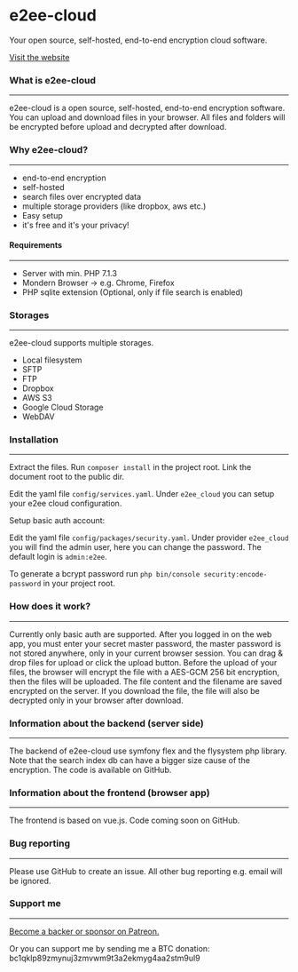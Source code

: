 # e2ee-cloud

Your open source, self-hosted, end-to-end encryption cloud software.

[Visit the website](https://e2ee-cloud.com/) 

### What is e2ee-cloud

------

e2ee-cloud is a open source, self-hosted, end-to-end encryption software.
You can upload and download files in your browser. All files and folders will be encrypted before upload and decrypted after download.

### Why e2ee-cloud?

------

* end-to-end encryption
* self-hosted
* search files over encrypted data
* multiple storage providers (like dropbox, aws etc.)
* Easy setup
* it's free and it's your privacy!

#### Requirements

------

* Server with min. PHP 7.1.3
* Mondern Browser -> e.g. Chrome, Firefox
* PHP sqlite extension (Optional, only if file search is enabled)

### Storages

------

e2ee-cloud supports multiple storages.

* Local filesystem
* SFTP
* FTP
* Dropbox
* AWS S3
* Google Cloud Storage
* WebDAV

### Installation 

------

Extract the files. Run `composer install` in the project root. Link the document root to the public dir.

Edit the yaml file `config/services.yaml`. Under `e2ee_cloud` you can setup your e2ee cloud configuration.

Setup basic auth account:

Edit the yaml file `config/packages/security.yaml`. Under provider `e2ee_cloud` you will find the admin user, here you can change the password. The default login is `admin:e2ee`.

To generate a bcrypt password run `php bin/console security:encode-password` in your project root.

### How does it work?

------

Currently only basic auth are supported. After you logged in on the web app, you must enter your secret master password, the master password is not stored anywhere, only in your current browser session. You can drag & drop files for upload or click the upload button. Before the upload of your files, the browser will encrypt the file with a AES-GCM 256 bit encryption, then the files will be uploaded. The file content and the filename are saved encrypted on the server. If you download the file, the file will also be decrypted only in your browser after download.

### Information about the backend (server side)

------

The backend of e2ee-cloud use symfony flex and the flysystem php library. Note that the search index db can have a bigger size cause of the encryption.
The code is available on GitHub. 

### Information about the frontend (browser app)

------

The frontend is based on vue.js. Code coming soon on GitHub.

### Bug reporting

------

Please use GitHub to create an issue. All other bug reporting e.g. email will be ignored.

### Support me

------

[Become a backer or sponsor on Patreon.](https://www.patreon.com/doweb)

Or you can support me by sending me a BTC donation:
bc1qklp89zmynuj3zmvwm9t3a2ekmyg4aa2stm9ul9
